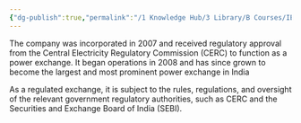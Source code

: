 ```yaml
---
{"dg-publish":true,"permalink":"/1 Knowledge Hub/3 Library/B Courses/IEX Course/0 IEX Overview/","noteIcon":""}
---
```


The company was incorporated in 2007 and received regulatory approval from the Central Electricity Regulatory Commission (CERC) to function as a power exchange. It began operations in 2008 and has since grown to become the largest and most prominent power exchange in India

As a regulated exchange, it is subject to the rules, regulations, and oversight of the relevant government regulatory authorities, such as CERC and the Securities and Exchange Board of India (SEBI).